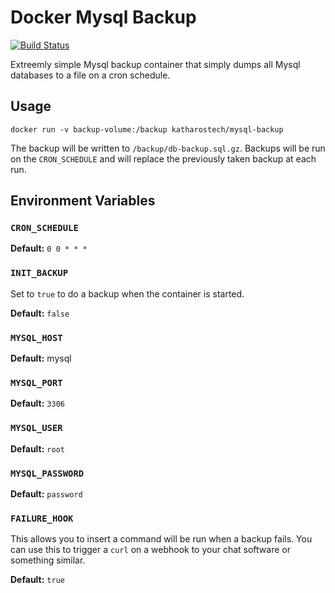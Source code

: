 # Docker Mysql Backup

[![Build Status](https://cloud.drone.io/api/badges/katharostech/docker_mysql-backup/status.svg)](https://cloud.drone.io/katharostech/docker_mysql-backup)

Extreemly simple Mysql backup container that simply dumps all Mysql databases to a file on a cron schedule.

## Usage

```
docker run -v backup-volume:/backup katharostech/mysql-backup
```

The backup will be written to `/backup/db-backup.sql.gz`. Backups will be run on the `CRON_SCHEDULE` and will replace the previously taken backup at each run.

## Environment Variables

### `CRON_SCHEDULE`

**Default:** `0 0 * * *`

### `INIT_BACKUP`

Set to `true` to do a backup when the container is started.

**Default:** `false`

### `MYSQL_HOST`

**Default:** mysql

### `MYSQL_PORT`

**Default:** `3306`

### `MYSQL_USER`

**Default:** `root`

### `MYSQL_PASSWORD`

**Default:** `password`

### `FAILURE_HOOK`

This allows you to insert a command will be run when a backup fails. You can use this to trigger a `curl` on a webhook to your chat software or something similar.

**Default:** `true`
